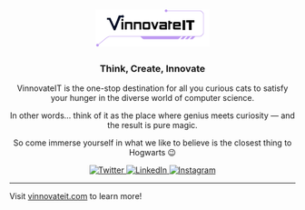<h2 align="center">
  <picture>
  <source media="(prefers-color-scheme: dark)" srcset="https://raw.githubusercontent.com/vinnovateit/.github/main/assets/whiteLogoViit.svg">
  <img alt="viit logo" src="https://raw.githubusercontent.com/vinnovateit/.github/main/assets/blackLogoViit.svg" width="200">
</picture>
<!--   <img id="logo" src="https://raw.githubusercontent.com/vinnovateit/.github/main/assets/whiteLogoViit.svg" 
       alt="VinnovateIT Logo" width="200"/> -->
<!--  <img id="logo2" src="https://raw.githubusercontent.com/vinnovateit/.github/main/assets/blackLogoViit.svg" 
       alt="VinnovateIT Logo" width="200"/> -->
</h2>
<h3>
  <p align="center">Think, Create, Innovate</p>
</h3>

<p align="center">
  VinnovateIT is the one-stop destination for all you curious cats to satisfy your hunger in the diverse world of computer science.
</p>

<p align="center">
  In other words… think of it as the place where genius meets curiosity — and the result is pure magic.
</p>

<p align="center">
  So come immerse yourself in what we like to believe is the closest thing to Hogwarts 😉
</p>

<div align="center">
    <a href="https://x.com/v_innovate_it" target="_blank">
        <img alt="Twitter"
            src="https://img.shields.io/badge/twitter-%231DA1F2.svg?&style=for-the-badge&logo=twitter&logoColor=white"/>
    </a>
    <a href="https://www.linkedin.com/company/v-innovate-it/posts/?feedView=all" target="_blank">
        <img alt="LinkedIn"
            src="https://img.shields.io/badge/linkedin-%230077B5.svg?&style=for-the-badge&logo=linkedin&logoColor=white"/>
    </a>
    <a href="https://www.instagram.com/vinnovateit/?hl=en" target="_blank">
        <img alt="Instagram" 
            src="https://img.shields.io/badge/instagram-%FF69B4.svg?&style=for-the-badge&logo=instagram&logoColor=white&color=cd486b"/>
    </a>
</div>
<hr>
<p>Visit <a href="https://vinnovateit.com/">vinnovateit.com</a> to learn more!</p>
